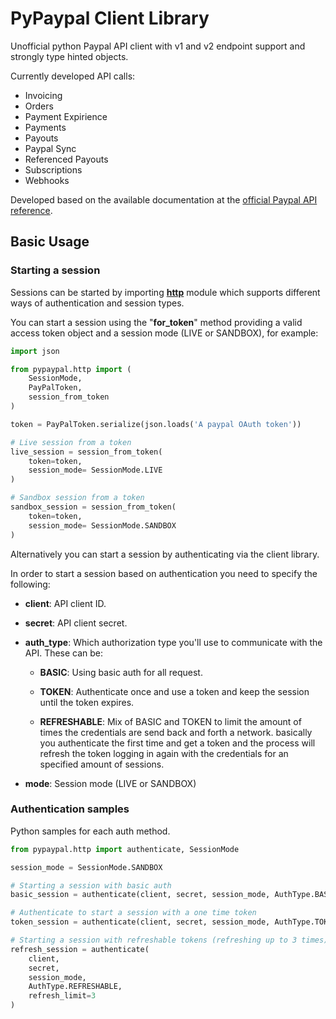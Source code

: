 # PyPaypal Client Library

Unofficial python Paypal API client with v1 and v2 endpoint support and strongly type hinted objects.

Currently developed API calls:

* Invoicing
* Orders
* Payment Expirience
* Payments
* Payouts
* Paypal Sync
* Referenced Payouts
* Subscriptions
* Webhooks

Developed based on the available documentation at the [official Paypal API reference][1].

## Basic Usage

### Starting a session

Sessions can be started by importing [**http**][2] module which supports different ways of authentication and session types.

You can start a session using the "**for_token**" method providing a valid access token object and a session mode (LIVE or SANDBOX), for example:

```python
import json

from pypaypal.http import (
    SessionMode, 
    PayPalToken,
    session_from_token
)

token = PayPalToken.serialize(json.loads('A paypal OAuth token'))

# Live session from a token
live_session = session_from_token(
    token=token, 
    session_mode= SessionMode.LIVE
)

# Sandbox session from a token
sandbox_session = session_from_token(
    token=token, 
    session_mode= SessionMode.SANDBOX
)
```

Alternatively you can start a session by authenticating via the client library.

In order to start a session based on authentication you need to specify the following:

* **client**: API client ID.

* **secret**: API client secret.

* **auth_type**: Which authorization type you'll use to communicate with the API. These can be:

    - **BASIC**: Using basic auth for all request.

    - **TOKEN**: Authenticate once and use a token and keep the session until the token expires.

    - **REFRESHABLE**: Mix of BASIC and TOKEN to limit the amount of times the credentials are send back and forth a network. basically you authenticate the first time and get a token and the process will refresh the token logging in again with the credentials for an specified amount of sessions.

* **mode**: Session mode (LIVE or SANDBOX) 

### Authentication samples

Python samples for each auth method.

```python
from pypaypal.http import authenticate, SessionMode

session_mode = SessionMode.SANDBOX

# Starting a session with basic auth
basic_session = authenticate(client, secret, session_mode, AuthType.BASIC)

# Authenticate to start a session with a one time token
token_session = authenticate(client, secret, session_mode, AuthType.TOKEN)

# Starting a session with refreshable tokens (refreshing up to 3 times)
refresh_session = authenticate(
    client, 
    secret, 
    session_mode, 
    AuthType.REFRESHABLE,
    refresh_limit=3
)
```

[1]:https://developer.paypal.com/docs/api/overview/
[2]:https://github.com/ivcuello/pypaypal/blob/master/pypaypal/http.py